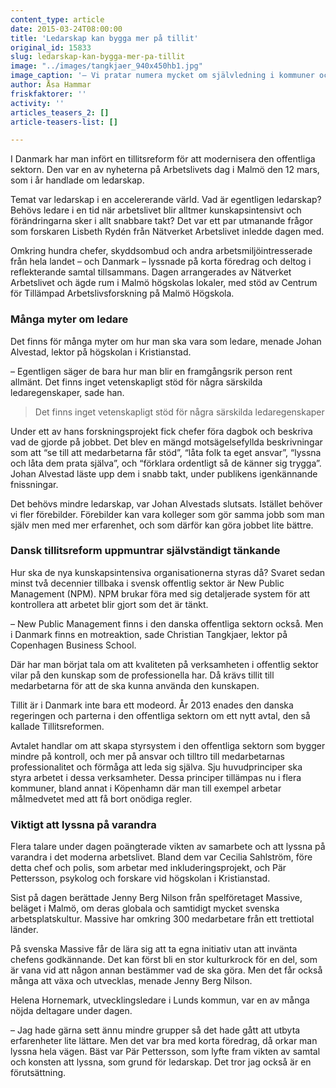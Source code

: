 ```yaml
---
content_type: article
date: 2015-03-24T08:00:00
title: 'Ledarskap kan bygga mer på tillit'
original_id: 15833
slug: ledarskap-kan-bygga-mer-pa-tillit
image: "../images/tangkjaer_940x450hb1.jpg"
image_caption: '– Vi pratar numera mycket om självledning i kommuner och landsting, säger Christian Tangkjaer, lektor på Copenhagen Business School. Han berättade på Arbetslivets dag om den danska Tillitsreformen. '
author: Åsa Hammar
friskfaktorer: ''
activity: ''
articles_teasers_2: []
article-teasers-list: []

---
```


I Danmark har man infört en tillitsreform för att modernisera den offentliga sektorn. Den var en av nyheterna på Arbetslivets dag i Malmö den 12 mars, som i år handlade om ledarskap.

Temat var ledarskap i en accelererande värld. Vad är egentligen ledarskap? Behövs ledare i en tid när arbetslivet blir alltmer kunskapsintensivt och förändringarna sker i allt snabbare takt? Det var ett par utmanande frågor som forskaren Lisbeth Rydén från Nätverket Arbetslivet inledde dagen med.

Omkring hundra chefer, skyddsombud och andra arbetsmiljöintresserade från hela landet – och Danmark – lyssnade på korta föredrag och deltog i reflekterande samtal tillsammans. Dagen arrangerades av Nätverket Arbetslivet och ägde rum i Malmö högskolas lokaler, med stöd av Centrum för Tillämpad Arbetslivsforskning på Malmö Högskola.

### Många myter om ledare

Det finns för många myter om hur man ska vara som ledare, menade Johan Alvestad, lektor på högskolan i Kristianstad.

– Egentligen säger de bara hur man blir en framgångsrik person rent allmänt. Det finns inget vetenskapligt stöd för några särskilda ledaregenskaper, sade han.

> Det finns inget vetenskapligt stöd för några särskilda ledaregenskaper

Under ett av hans forskningsprojekt fick chefer föra dagbok och beskriva vad de gjorde på jobbet. Det blev en mängd motsägelsefyllda beskrivningar som att “se till att medarbetarna får stöd”, “låta folk ta eget ansvar”, “lyssna och låta dem prata själva”, och “förklara ordentligt så de känner sig trygga”. Johan Alvestad läste upp dem i snabb takt, under publikens igenkännande fnissningar.

Det behövs mindre ledarskap, var Johan Alvestads slutsats. Istället behöver vi fler förebilder. Förebilder kan vara kolleger som gör samma jobb som man själv men med mer erfarenhet, och som därför kan göra jobbet lite bättre.

### Dansk tillitsreform uppmuntrar självständigt tänkande

Hur ska de nya kunskapsintensiva organisationerna styras då? Svaret sedan minst två decennier tillbaka i svensk offentlig sektor är New Public Management (NPM). NPM brukar föra med sig detaljerade system för att kontrollera att arbetet blir gjort som det är tänkt.

– New Public Management finns i den danska offentliga sektorn också. Men i Danmark finns en motreaktion, sade Christian Tangkjaer, lektor på Copenhagen Business School.

Där har man börjat tala om att kvaliteten på verksamheten i offentlig sektor vilar på den kunskap som de professionella har. Då krävs tillit till medarbetarna för att de ska kunna använda den kunskapen.

Tillit är i Danmark inte bara ett modeord. År 2013 enades den danska regeringen och parterna i den offentliga sektorn om ett nytt avtal, den så kallade Tillitsreformen.

Avtalet handlar om att skapa styrsystem i den offentliga sektorn som bygger mindre på kontroll, och mer på ansvar och tilltro till medarbetarnas professionalitet och förmåga att leda sig själva. Sju huvudprinciper ska styra arbetet i dessa verksamheter. Dessa principer tillämpas nu i flera kommuner, bland annat i Köpenhamn där man till exempel arbetar målmedvetet med att få bort onödiga regler.

### Viktigt att lyssna på varandra

Flera talare under dagen poängterade vikten av samarbete och att lyssna på varandra i det moderna arbetslivet. Bland dem var Cecilia Sahlström, före detta chef och polis, som arbetar med inkluderingsprojekt, och Pär Pettersson, psykolog och forskare vid högskolan i Kristianstad.

Sist på dagen berättade Jenny Berg Nilson från spelföretaget Massive, beläget i Malmö, om deras globala och samtidigt mycket svenska arbetsplatskultur. Massive har omkring 300 medarbetare från ett trettiotal länder.

På svenska Massive får de lära sig att ta egna initiativ utan att invänta chefens godkännande. Det kan först bli en stor kulturkrock för en del, som är vana vid att någon annan bestämmer vad de ska göra. Men det får också många att växa och utvecklas, menade Jenny Berg Nilson.

Helena Hornemark, utvecklingsledare i Lunds kommun, var en av många nöjda deltagare under dagen.

– Jag hade gärna sett ännu mindre grupper så det hade gått att utbyta erfarenheter lite lättare. Men det var bra med korta föredrag, då orkar man lyssna hela vägen. Bäst var Pär Pettersson, som lyfte fram vikten av samtal och konsten att lyssna, som grund för ledarskap. Det tror jag också är en förutsättning.

